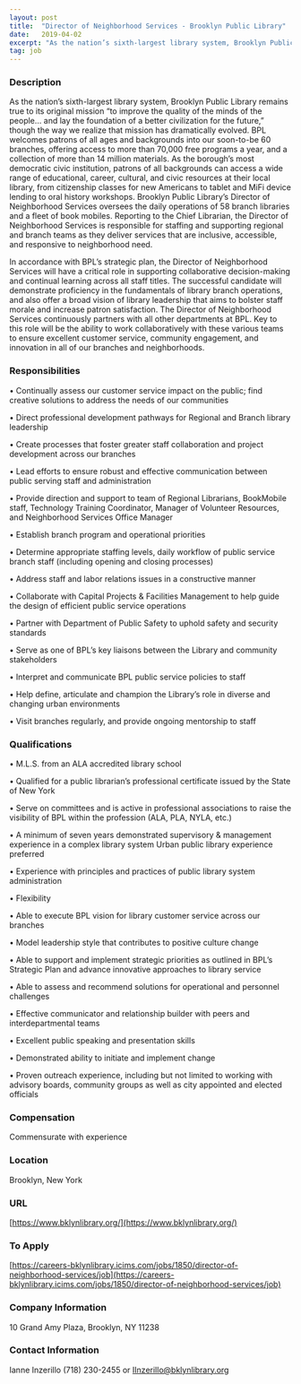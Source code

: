 ```yaml
---
layout: post
title:  "Director of Neighborhood Services - Brooklyn Public Library"
date:   2019-04-02
excerpt: "As the nation’s sixth-largest library system, Brooklyn Public Library remains true to its original mission “to improve the quality of the minds of the people… and lay the foundation of a better civilization for the future,” though the way we realize that mission has dramatically evolved. BPL welcomes patrons of..."
tag: job
---
```


### Description   

As the nation’s sixth-largest library system, Brooklyn Public Library remains true to its original mission “to improve the quality of the minds of the people… and lay the foundation of a better civilization for the future,” though the way we realize that mission has dramatically evolved. BPL welcomes patrons of all ages and backgrounds into our soon-to-be 60 branches, offering access to more than 70,000 free programs a year, and a collection of more than 14 million materials. As the borough’s most democratic civic institution, patrons of all backgrounds can access a wide range of educational, career, cultural, and civic resources at their local library, from citizenship classes for new Americans to tablet and MiFi device lending to oral history workshops.                                    Brooklyn Public Library’s Director of Neighborhood Services oversees the daily operations of 58 branch libraries and a fleet of book mobiles. Reporting to the Chief Librarian, the Director of Neighborhood Services is responsible for staffing and supporting regional and branch teams as they deliver services that are inclusive, accessible, and responsive to neighborhood need.

In accordance with BPL’s strategic plan, the Director of Neighborhood Services will have a critical role in supporting collaborative decision-making and continual learning across all staff titles. The successful candidate will demonstrate proficiency in the fundamentals of library branch operations, and also offer a broad vision of library leadership that aims to bolster staff morale and increase patron satisfaction. The Director of Neighborhood Services continuously partners with all other departments at BPL. Key to this role will be the ability to work collaboratively with these various teams to ensure excellent customer service, community engagement, and innovation in all of our branches and neighborhoods. 



### Responsibilities   


• Continually assess our customer service impact on the public; find creative solutions to address the needs of our communities

• Direct professional development pathways for Regional and Branch library leadership 

• Create processes that foster greater staff collaboration and project development across our branches

• Lead efforts to ensure robust and effective communication between public serving staff and administration 

• Provide direction and support to team of Regional Librarians, BookMobile staff, Technology Training Coordinator, Manager of Volunteer Resources, and Neighborhood Services Office Manager

• Establish branch program and operational priorities

• Determine appropriate staffing levels, daily workflow of public service branch staff (including opening and closing processes)

• Address staff and labor relations issues in a constructive manner

• Collaborate with Capital Projects & Facilities Management to help guide the design of efficient public service operations 

• Partner with Department of Public Safety to uphold safety and security standards 

• Serve as one of BPL’s key liaisons between the Library and community stakeholders 

• Interpret and communicate BPL public service policies to staff 

• Help define, articulate and champion the Library’s role in diverse and changing urban environments 

• Visit branches regularly, and provide ongoing mentorship to staff 



### Qualifications   


• M.L.S. from an ALA accredited library school

• Qualified for a public librarian’s professional certificate issued by the State of New York

• Serve on committees and is active in professional associations to raise the visibility of BPL within the profession (ALA, PLA, NYLA, etc.)

• A minimum of seven years demonstrated supervisory & management experience in a complex library system
Urban public library experience preferred

• Experience with principles and practices of public library system administration

• Flexibility

• Able to execute BPL vision for library customer service across our branches

• Model leadership style that contributes to positive culture change

• Able to support and implement strategic priorities as outlined in BPL’s Strategic Plan and advance innovative approaches to library service

• Able to assess and recommend solutions for operational and personnel challenges 

• Effective communicator and relationship builder with peers and interdepartmental teams

• Excellent public speaking and presentation skills 

• Demonstrated ability to initiate and implement change 

• Proven outreach experience, including but not limited to working with advisory boards, community groups as well as city appointed and elected officials



### Compensation   

Commensurate with experience


### Location   

Brooklyn, New York


### URL   

[https://www.bklynlibrary.org/](https://www.bklynlibrary.org/)

### To Apply   

[https://careers-bklynlibrary.icims.com/jobs/1850/director-of-neighborhood-services/job](https://careers-bklynlibrary.icims.com/jobs/1850/director-of-neighborhood-services/job)


### Company Information   

10 Grand Amy Plaza, Brooklyn, NY 11238


### Contact Information   

Ianne Inzerillo (718) 230-2455 or IInzerillo@bklynlibrary.org

